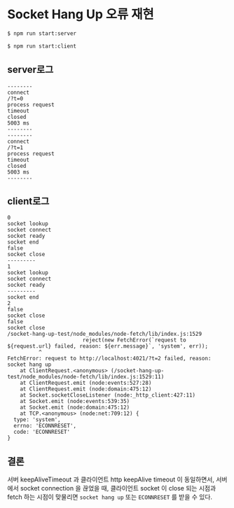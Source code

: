 # Socket Hang Up 오류 재현

```sh
$ npm run start:server
```

```sh
$ npm run start:client
```

## server로그
```
--------
connect
/?t=0
process request
timeout
closed
5003 ms
--------
--------
connect
/?t=1
process request
timeout
closed
5003 ms
--------
```

## client로그
```
0
socket lookup
socket connect
socket ready
socket end
false
socket close
---------
1
socket lookup
socket connect
socket ready
---------
socket end
2
false
socket close
false
socket close
/socket-hang-up-test/node_modules/node-fetch/lib/index.js:1529
                        reject(new FetchError(`request to ${request.url} failed, reason: ${err.message}`, 'system', err));
          ^
FetchError: request to http://localhost:4021/?t=2 failed, reason: socket hang up
    at ClientRequest.<anonymous> (/socket-hang-up-test/node_modules/node-fetch/lib/index.js:1529:11)
    at ClientRequest.emit (node:events:527:28)
    at ClientRequest.emit (node:domain:475:12)
    at Socket.socketCloseListener (node:_http_client:427:11)
    at Socket.emit (node:events:539:35)
    at Socket.emit (node:domain:475:12)
    at TCP.<anonymous> (node:net:709:12) {
  type: 'system',
  errno: 'ECONNRESET',
  code: 'ECONNRESET'
}
```

## 결론
서버 keepAliveTimeout 과 클라이언트 http keepAlive timeout 이 동일하면서, 서버에서 socket connection 을 끊었을 때, 클라이언트 socket 이 close 되는 시점과 fetch 하는 시점이 맞물리면 `socket hang up` 또는 `ECONNRESET` 를 받을 수 있다.
